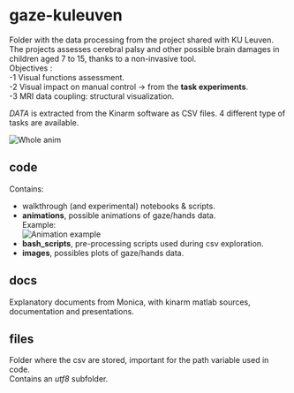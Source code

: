 # gaze-kuleuven

Folder with the data processing from the project shared with KU Leuven.  
The projects assesses cerebral palsy and other possible brain damages in children aged 7 to 15, thanks to a non-invasive tool.  
Objectives :  
-1 Visual functions assessment.  
-2 Visual impact on manual control -> from the **task experiments**.  
-3 MRI data coupling: structural visualization.  

*DATA* is extracted from the Kinarm software as CSV files. 4 different type of tasks are available. 

![Whole anim](https://github.com/toelt-llc/gaze-kuleuven/blob/main/code/animations/final/converted2.gif) 

## code
Contains:
- walkthrough (and experimental) notebooks & scripts.
- **animations**, possible animations of gaze/hands data.  
Example:  
![Animation example](https://github.com/toelt-llc/gaze-kuleuven/blob/main/code/animations/final/converted.gif) 
- **bash_scripts**, pre-processing scripts used during csv exploration. 
- **images**, possibles plots of gaze/hands data.
## docs
Explanatory documents from Monica, with kinarm matlab sources, documentation and presentations.
## files
Folder where the csv are stored, important for the path variable used in code.  
Contains an *utf8* subfolder. 
